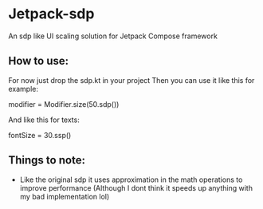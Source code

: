 
# Jetpack-sdp

An sdp like UI scaling solution for Jetpack Compose framework

## How to use:
For now just drop the sdp.kt in your project
Then you can use it like this for example: 

modifier = Modifier.size(50.sdp())

And like this for texts:

fontSize = 30.ssp()

## Things to note:
* Like the original sdp it uses approximation in the math operations to improve performance (Although I dont think it speeds up anything with my bad implementation lol)

